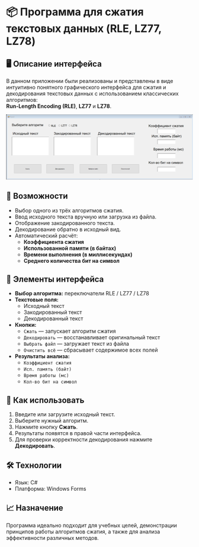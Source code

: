 # 📦 Программа для сжатия текстовых данных (RLE, LZ77, LZ78)

## 🖥️ Описание интерфейса

В данном приложении были реализованы и представлены в виде интуитивно понятного графического интерфейса для сжатия и декодирования текстовых данных с использованием классических алгоритмов:  
**Run-Length Encoding (RLE)**, **LZ77** и **LZ78**.

![UI Screenshot](Screenshot_2.png)

## 🚀 Возможности

- Выбор одного из трёх алгоритмов сжатия.
- Ввод исходного текста вручную или загрузка из файла.
- Отображение закодированного текста.
- Декодирование обратно в исходный вид.
- Автоматический расчёт:
  - **Коэффициента сжатия**
  - **Использованной памяти (в байтах)**
  - **Времени выполнения (в миллисекундах)**
  - **Среднего количества бит на символ**

## 🔘 Элементы интерфейса

- **Выбор алгоритма:** переключатели RLE / LZ77 / LZ78
- **Текстовые поля:**
  - Исходный текст
  - Закодированный текст
  - Декодированный текст
- **Кнопки:**
  - `Сжать` — запускает алгоритм сжатия
  - `Декодировать` — восстанавливает оригинальный текст
  - `Выбрать файл` — загружает текст из файла
  - `Очистить всё` — сбрасывает содержимое всех полей
- **Результаты анализа:**
  - `Коэффициент сжатия`
  - `Исп. память (байт)`
  - `Время работы (мс)`
  - `Кол-во бит на символ`

## 📂 Как использовать

1. Введите или загрузите исходный текст.
2. Выберите нужный алгоритм.
3. Нажмите кнопку **Сжать**.
4. Результаты появятся в правой части интерфейса.
5. Для проверки корректности декодирования нажмите **Декодировать**.

## 🛠️ Технологии

- Язык: C#
- Платформа: Windows Forms

## 📈 Назначение

Программа идеально подходит для учебных целей, демонстрации принципов работы алгоритмов сжатия, а также для анализа эффективности различных методов.
